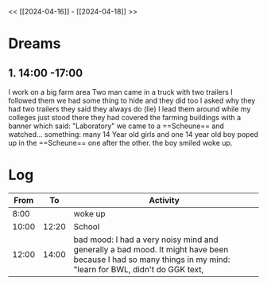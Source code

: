 << [[2024-04-16]] - [[2024-04-18]] >>

# Dreams
## 1. 14:00 -17:00 
I work on a big farm area
Two man came in a truck with two trailers 
I followed them 
we had some thing to hide and they did too
I asked why they had two trailers 
they said they always do (lie)
I lead them around while my colleges just stood there 
they had covered the farming buildings with a banner which said: "Laboratory"
we came to a ==Scheune== and watched... something:
many 14 Year old girls and one 14 year old boy poped up in the ==Scheune== one after the other. the boy smiled 
woke up.
# Log
| From  | To    | Activity                                                                                                                                                      |
| ----- | ----- | ------------------------------------------------------------------------------------------------------------------------------------------------------------- |
| 8:00  |       | woke up                                                                                                                                                       |
| 10:00 | 12:20 | School                                                                                                                                                        |
| 12:00 | 14:00 | bad mood: I had a very noisy mind and generally a bad mood. It might have been because I had so many things in my mind: "learn for BWL, didn't do GGK text,   |
